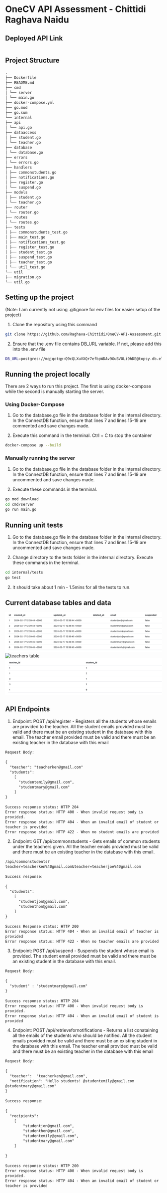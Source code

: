 # OneCV API Assessment - Chittidi Raghava Naidu

## Deployed API Link

```bash

```

## Project Structure

```
.
├── Dockerfile
├── README.md
├── cmd
│ └── server
│ └── main.go
├── docker-compose.yml
├── go.mod
├── go.sum
└── internal
├── api
│ └── api.go
├── dataaccess
│ ├── student.go
│ └── teacher.go
├── database
│ └── database.go
├── errors
│ └── errors.go
├── handlers
│ ├── commonstudents.go
│ ├── notifications.go
│ ├── register.go
│ └── suspend.go
├── models
│ ├── student.go
│ └── teacher.go
├── router
│ └── router.go
├── routes
│ └── routes.go
├── tests
│ ├── commonstudents_test.go
│ ├── main_test.go
│ ├── notifications_test.go
│ ├── register_test.go
│ ├── student_test.go
│ ├── suspend_test.go
│ ├── teacher_test.go
│ └── util_test.go
└── util
├── migration.go
└── util.go
```

## Setting up the project

(Note: I am currently not using .gitignore for env files for easier setup of the project)

1. Clone the repository using this command

```bash
git clone https://github.com/Raghava-Chittidi/OneCV-API-Assessment.git
```

2. Ensure that the .env file contains DB_URL variable. If not, please add this into the .env file

```bash
DB_URL=postgres://mqjqotqy:Q9cQLXuVXQr7efbpWDAv9GuBVOLi9hDE@topsy.db.elephantsql.com/mqjqotqy
```

## Running the project locally

There are 2 ways to run this project. The first is using docker-compose while the second is manually starting the server.

### Using Docker-Compose

1. Go to the database.go file in the database folder in the internal directory. In the ConnectDB function, ensure that lines 7 and lines 15-19 are commented and save changes made.

2. Execute this command in the terminal. Ctrl + C to stop the container

```bash
docker-compose up --build
```

### Manually running the server

1. Go to the database.go file in the database folder in the internal directory. In the ConnectDB function, ensure that lines 7 and lines 15-19 are uncommented and save changes made.

2. Execute these commands in the terminal.

```bash
go mod download
cd cmd/server
go run main.go
```

## Running unit tests

1. Go to the database.go file in the database folder in the internal directory. In the ConnectDB function, ensure that lines 7 and lines 15-19 are uncommented and save changes made.

2. Change directory to the tests folder in the internal directory. Execute these commands in the terminal.

```bash
cd internal/tests
go test
```

2. It should take about 1 min - 1.5mins for all the tests to run.

## Current database tables and data

![students table](./db_table_images/students.png)
![teachers table](./db_table_imagesteachers.png)
![teachers_registered_students table](./db_table_images/registered.png)

## API Endpoints

1. Endpoint: POST /api/register - Registers all the students whose emails are provided to the teacher. All the student emails provided must be valid and there must be an existing student in the database with this email. The teacher email provided must be valid and there must be an existing teacher in the database with this email

```
Request Body:

{
  "teacher": "teacherken@gmail.com"
  "students":
    [
      "studentemily@gmail.com",
      "studentmary@gmail.com"
    ]
}

Success response status: HTTP 204
Error response status: HTTP 400 - When invalid request body is provided.
Error response status: HTTP 404 - When an invalid email of student or teacher is provided
Error response status: HTTP 422 - When no student emails are provided

```

2. Endpoint: GET /api/commonstudents - Gets emails of common students under the teachers given. All the teacher emails provided must be valid and there must be an existing teacher in the database with this email.

```
/api/commonstudents?teacher=teacherken%40gmail.com&teacher=teacherjoe%40gmail.com

Success response:

{
  "students":
    [
      "studentjon@gmail.com",
      "studenthon@gmail.com"
    ]
}

Success Response status: HTTP 200
Error response status: HTTP 404 - When an invalid email of teacher is provided
Error response status: HTTP 422 - When no teacher emails are provided

```

3. Endpoint: POST /api/suspend - Suspends the student whose email is provided. The student email provided must be valid and there must be an existing student in the database with this email.

```
Request Body:

{
  "student" : "studentmary@gmail.com"
}

Success response status: HTTP 204
Error response status: HTTP 400 - When invalid request body is provided.
Error response status: HTTP 404 - When an invalid email of student is provided

```

4. Endpoint: POST /api/retrievefornotifications - Returns a list conataining all the emails of the students who should be notified. All the student emails provided must be valid and there must be an existing student in the database with this email. The teacher email provided must be valid and there must be an existing teacher in the database with this email

```
Request Body:

{
  "teacher":  "teacherken@gmail.com",
  "notification": "Hello students! @studentemily@gmail.com @studentmary@gmail.com"
}

Success response:

{
  "recipients":
    [
        "studentjon@gmail.com",
        "studenthon@gmail.com",
        "studentemily@gmail.com",
        "studentmary@gmail.com"
    ]

}

Success response status: HTTP 200
Error response status: HTTP 400 - When invalid request body is provided.
Error response status: HTTP 404 - When an invalid email of student or teacher is provided

```
